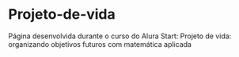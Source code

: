 # Projeto-de-vida
Página desenvolvida durante o curso do Alura Start: Projeto de vida: organizando objetivos futuros com matemática aplicada
